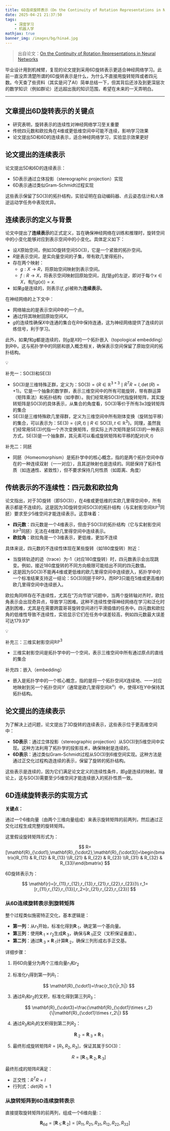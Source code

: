 ```yaml
---
title: 6D连续旋转表示（On the Continuity of Rotation Representations in Neural Networks）
date: 2025-04-21 21:37:50
tags: 
    - 深度学习
    - 机器人学
mathjax: true
banner_img: /images/bg/hina4.jpg
---
```

<script src="https://fastly.jsdelivr.net/gh/misaka0502/live2d-widget@V0.2/autoload.js"></script>
<!-- <script src="/live2d-widget/autoload.js"></script> -->


> 出自论文：[On the Continuity of Rotation Representations in Neural Networks](https://arxiv.org/abs/1812.07035)

毕业设计用到机械臂，复现的论文提到采用6D旋转表示更适合神经网络学习。此前一直没弄清楚所谓的6D旋转表示是什么，为什么不直接用旋转矩阵或者四元数。今天查了些资料（其实是问了AI）简单总结一下，但其背后还涉及到更深层次的数学知识（例如群论）还远超出我的知识范围，希望在未来的一天弄明白。

---

## **文章提出6D旋转表示的关键点**

- 研究表明，旋转表示的连续性对神经网络学习至关重要
- 传统四元数和欧拉角在4维或更低维空间中可能不连续，影响学习效果
- 论文提出5D和6D的连续表示，适合神经网络学习，实验显示效果更好

## **论文提出的连续表示**

论文提出5D和6D的连续表示：

- 5D表示通过立体投影（stereographic projection）实现
- 6D表示通过类似Gram-Schmidt过程实现

这些表示保留了SO(3)的拓扑结构，实验证明在自动编码器、点云姿态估计和人体逆运动学任务中表现优异。

## 连续表示的定义与背景

论文中提出了**连续表示**的正式定义，旨在确保神经网络在训练和推理时，旋转空间中的小变化能够对应到表示空间中的小变化。具体定义如下：

- 设$X$原始空间，例如3D旋转空间SO(3)，它是一个紧致的拓扑空间。
- $R$是表示空间，是实向量空间的子集，带有欧几里得拓扑。
- 存在两个映射：
    - $g:X→R$，将原始空间映射到表示空间。
    - $f:R→X$，将表示空间映射回原始空间，且$f$是$g$的左逆，即对于每个$x\in X$，有$f(g(x))=x$.
- 如果$g$是连续的，则表示$(f,g)$被称为**连续表示**。

在神经网络的上下文中：

- 网络输出的是表示空间$R$中的一个点。
- 通过$f$将其映射回原始空间$X$。
- $g$的连续性确保$X$中连通的集合在$R$中保持连通，这为神经网络提供了连续的训练信号，利于学习。

此外，如果$f$和$g$都是连续的，则$g$是$X$的一个拓扑嵌入（topological embedding）到$R$中。这与拓扑学中的同胚和嵌入概念相关，确保表示空间保留了原始空间的拓扑结构。

<aside>
💡

补充一：SO(3)和SE(3)

- SO(3)是三维特殊正群，定义为：$\mathrm{SO}(3)=\{R\in\mathbb{R}^{3\times3}\mid R^TR=I,\det(R)=+1\}$。它是一个抽象的数学群，表示三维空间中的所有可能旋转，带有群运算（矩阵乘法）和拓扑结构（如李群）。我们经常用SO(3)代指旋转矩阵，其实旋转矩阵是SO(3)的具体表示，从集合的角度看，SO(3)等价于所有3x3旋转矩阵的集合
- SE(3)是三维特殊欧几里得群，定义为三维空间中所有刚体变换（旋转加平移）的集合，可以表示为：$\mathrm{SE}(3)=\{(R,t)\mid R\in\mathrm{SO}(3),t\in\mathbb{R}^3\}$。同理，虽然我们经常用SE(3)代指一个齐次变换矩阵，但实际上齐次矩阵是SE(3)的一种表示方式，SE(3)是一个抽象群，其元素可以看成旋转矩阵和平移的配对$(R,t)$

补充二：同胚

- 同胚（Homeomorphism）是拓扑学中的核心概念，指的是两个拓扑空间中存在的一种连续双射（一一对应），且其逆映射也是连续的。同胚保持了拓扑性质（如连通性、紧致性），但不要求保持几何性质（如距离、角度）
</aside>

## 传统表示的不连续性：四元数和欧拉角

论文指出，对于3D旋转（即SO(3)），在4维或更低维的实欧几里得空间中，所有表示都是不连续的。这是因为3D旋转空间SO(3)的拓扑结构（与实射影空间$\mathbb{RP}^3$同胚）要求至少5维空间才能连续表示。这意味着：

- **四元数**：四元数是一个4维表示，但由于SO(3)的拓扑结构（它与实射影空间$\mathbb{RP}^3$同胚）无法在4维欧几里得空间中连续表示。
- **欧拉角**：欧拉角是一个3维表示，更低维，更加不连续

具体来说，四元数的不连续性体现在某些旋转（如180度旋转）附近：

- 当旋转轨迹的迹（trace）为-1（对应180度旋转）时，四元数表示会出现跳变。例如，接近180度旋转的不同方向极限可能给出不同的四元数值。
- 这是因为SO(3)不能再4维或更低维的欧几里得空间中连续嵌入，拓扑学中的一个标准结果支持这一结论：SO(3)同胚于RP3，而RP3只能在5维或更高维的欧几里得空间中连续嵌入。

欧拉角同样存在不连续性，尤其在“万向节锁”问题中，当两个旋转轴对齐时，欧拉角表示会出现奇异点，导致学习困难。这种不连续性使得神经网络在学习和泛化时遇到困难，尤其是在需要跨震哥哥旋转空间进行平滑插值的任务中。四元数和欧拉角的低维性导致不连续性，实验显示它们在任务中误差较高，例如四元数最大误差可达179.93°

<aside>
💡

补充三：三维实射影空间$\mathbb{RP}^3$

- 三维实射影空间是拓扑学中的一个空间，表示三维空间中所有通过原点的直线的集合

补充四：嵌入（embedding）

- 嵌入是拓扑学中的一个核心概念，指的是将一个拓扑空间$X$连续地、一一对应地映射到另一个拓扑空间$Y$（通常是欧几里得空间$\mathbb{R}^n$）中，使得$X$在$Y$中保持其拓扑结构。
</aside>

## 论文提出的连续表示

为了解决上述问题，论文提出了3D旋转的连续表示，这些表示位于更高维空间中：

- **5D表示**：通过立体投影（stereographic projection）从SO(3)到5维空间中实现。这种方法利用了拓扑学的投影技术，确保映射是连续的。
- **6D表示**：通过类似Gram-Schmidt过程从SO(3)到6维空间实现。这种方法是通过正交化过程构造连续的表示，保留了旋转的拓扑结构。

这些表示是连续的，因为它们满足论文定义的连续性条件，即$g$是连续的映射。理论上，这与SO(3)需要至少5维空间才能连续嵌入的拓扑性质一致。

## 6D连续旋转表示的实现方式

**关键点：**

通过一个6维向量（由两个三维向量组成）来表示旋转矩阵的前两列，然后通过正交化过程生成完整的旋转矩阵。

这里假设旋转矩阵形式为：

$$
R=[\mathbf{R}_{\cdot1},\mathbf{R}_{\cdot2},\mathbf{R}_{\cdot3}]=\begin{bmatrix}R_{11} & R_{12} & R_{13} \\R_{21} & R_{22} & R_{23} \\R_{31} & R_{32} & R_{33}\end{bmatrix}
$$

6D旋转表示为：

$$
\mathbf{r}=[r_{11},r_{12},r_{13},r_{21},r_{22},r_{23}]\\
r_1=[r_{11},r_{12},r_{13}],r_2=[r_{21},r_{22},r_{23}]
$$

### 从6D连续旋转表示到旋转矩阵

整个过程类似施密特正交化，基本逻辑是：

- **第一列**：从$r_1$开始，标准化得到$\mathbf{R}_{\cdot1}$，确定第一个基向量。
- **第三列**：使用$\mathbf{R}_{\cdot1}\times r_2$生成$\mathbf{R}_{\cdot3}$，确保与$\mathbf{R}_{\cdot1}$正交（叉积保证垂直）。
- **第二列**：通过$\mathbf{R}_{\cdot3}\times\mathbf{R}_{\cdot1}$计算$\mathbf{R}_{\cdot2}$，确保三列形成右手正交基。

详细步骤：

1. 将6D向量分为两个三维向量$r_1$和$r_2$
2. 标准化$r_1$得到第一列$R_1$：
   
    $$
    \mathbf{R}_{\cdot1}=\frac{r_1}{\|r_1\|}
    $$
    
3. 通过$R_1$和$r_2$的叉积，标准化得到第三列$R_3$：
   
    $$
    \mathbf{R}_{\cdot3}=\frac{\mathbf{R}_{\cdot1}\times r_2}{\|\mathbf{R}_{\cdot1}\times r_2\|}
    $$
    
4. 通过$R_3$和$R_1$的叉积得到第二列$R_2$：
   
    $$
    \mathbf{R}_{\cdot2}=\mathbf{R}_{\cdot3}\times\mathbf{R}_{\cdot1}
    $$
    
5. 最终形成旋转矩阵$R=[R_1,R_2,R_3]$，保证其属于SO(3)：
   
    $$
    R=[\mathbf{R}_{\cdot1},\mathbf{R}_{\cdot2},\mathbf{R}_{\cdot3}]
    $$
    

最终形成的矩阵$R$满足：

- 正交性：$R^TR=I$
- 行列式：$det(R)=1$

### 从旋转矩阵到6D连续旋转表示

直接提取旋转矩阵的前两列，组成一个6维向量:：

$$
\mathbf{R}_{6\mathrm{d}}=[\mathbf{R}_{\cdot1};\mathbf{R}_{\cdot2}]=[R_{11},R_{21},R_{31},R_{12},R_{22},R_{32}]
$$